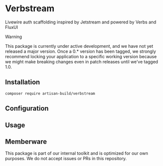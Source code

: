 # Verbstream

Livewire auth scaffolding inspired by Jetstream and powered by Verbs and FluxUI

> [!WARNING]  
> This package is currently under active development, and we have not yet released a major version. Once a 0.* version
> has been tagged, we strongly recommend locking your application to a specific working version because we might make
> breaking changes even in patch releases until we've tagged 1.0.

## Installation

`composer require artisan-build/verbstream`

## Configuration

## Usage

## Memberware

This package is part of our internal toolkit and is optimized for our own purposes. We do not accept issues or PRs
in this repository. 

